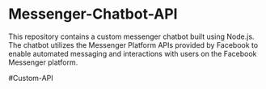# Messenger-Chatbot-API
This repository contains a custom messenger chatbot built using Node.js. The chatbot utilizes the Messenger Platform APIs provided by Facebook to enable automated messaging and interactions with users on the Facebook Messenger platform.

#Custom-API